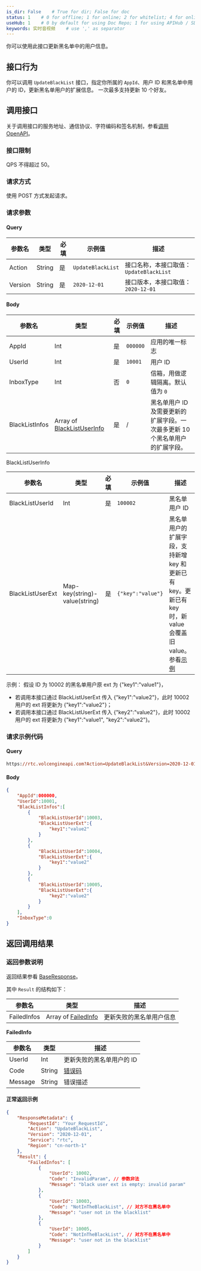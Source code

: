 ```yaml
---
is_dir: False    # True for dir; False for doc
status: 1    # 0 for offline; 1 for online; 2 for whitelist; 4 for online but hidden in TOC
useHub: 1    # 0 by default for using Doc Repo; 1 for using APIHub / SDKHub.
keywords: 实时音视频    # use ',' as separator
---
```


你可以使用此接口更新黑名单中的用户信息。
## 接口行为

你可以调用 `UpdateBlackList` 接口，指定你所属的 `AppId`、用户 ID 和黑名单中用户的 ID，更新黑名单用户的扩展信息。 一次最多支持更新 10 个好友。

## 调用接口

关于调用接口的服务地址、通信协议、字符编码和签名机制，参看[调用 OpenAPI](412251)。

### 接口限制

QPS 不得超过 50。

### 请求方式

使用 POST 方式发起请求。

### 请求参数

#### Query

| 参数名 | 类型 | 必填 | 示例值 | 描述 |
| --- | --- | --- | --- | --- |
| Action | String | 是 | `UpdateBlackList` | 接口名称，本接口取值：`UpdateBlackList` |
| Version | String | 是 | `2020-12-01` | 接口版本，本接口取值：`2020-12-01` |

#### Body

| 参数名 | 类型 | 必填 | 示例值 | 描述 |
| --- | --- | --- | --- | --- |
| AppId | Int | 是 | `000000` | 应用的唯一标志 |
| UserId | Int | 是 | `10001` | 用户 ID |
| InboxType | Int | 否 | `0` | 信箱，用做逻辑隔离。默认值为 `0` |
| BlackListInfos | Array of [BlackListUserInfo](#blacklistuserinfo) | 是 | / | 黑名单用户 ID 及需要更新的扩展字段。一次最多更新 10 个黑名单用户的扩展字段。 |
<span id="blacklistuserinfo"></span> BlackListUserInfo

| 参数名 | 类型 | 必填 | 示例值 | 描述 |
| --- | --- | --- | --- | --- |
| BlackListUserId | Int | 是 | `100002` | 黑名单用户 ID |
| BlackListUserExt | Map-key(string)-value(string) | 是 | `{"key":"value"}` | 黑名单用户的扩展字段，支持新增 key 和更新已有 key。更新已有 key 时，新 value 会覆盖旧 value。参看[示例](#tag) |

<span id="tag"></span>示例：
假设 ID 为 10002 的黑名单用户原 ext 为 {"key1":"value1"}，
- 若调用本接口通过 BlackListUserExt 传入 {"key1":"value2"}，此时 10002 用户的 ext 将更新为 {"key1":"value2"}；
- 若调用本接口通过 BlackListUserExt 传入 {"key2":"value2"}，此时 10002 用户的 ext 将更新为 {"key1":"value1", "key2":"value2"}。

### 请求示例代码

#### Query

```postscript
https://rtc.volcengineapi.com?Action=UpdateBlackList&Version=2020-12-01
```

#### Body

```json
{
    "AppId":000000,
    "UserId":10001,
    "BlackListInfos":[
        {
            "BlackListUserId":10003,
            "BlackListUserExt":{
                "key1":"value2"
            }
        },
        {
            "BlackListUserId":10004,
            "BlackListUserExt":{
                "key1":"value2"
            }
        },
        {
            "BlackListUserId":10005,
            "BlackListUserExt":{
                "key2":"value2"
            }
        }
    ],
    "InboxType":0
}
```

## 返回调用结果

### 返回参数说明

返回结果参看 [BaseResponse](192711#baseresponse)。

其中 `Result` 的结构如下：

| 参数名 | 类型 | 描述 |
| --- | --- | --- |
| FailedInfos | Array of [FailedInfo](#failedinfo) | 更新失败的黑名单用户信息 |

<span id="failedinfo"></span>**FailedInfo**
	
| 参数名 | 类型 | 描述 |
| --- | --- | --- |
| UserId | Int | 更新失败的黑名单用户的 ID |
| Code | String | [错误码](412253) |
| Message | String | 错误描述 |

#### 正常返回示例

```json
{
    "ResponseMetadata": {
        "RequestId": "Your_RequestId",
        "Action": "UpdateBlackList",
        "Version": "2020-12-01",
        "Service": "rtc",
        "Region": "cn-north-1"
    },
    "Result": {
        "FailedInfos": [
            {
                "UserId": 10002,
                "Code": "InvalidParam", // 参数非法
                "Message": "black user ext is empty: invalid param"
            },
            {
                "UserId": 10003,
                "Code": "NotInTheBlackList", // 对方不在黑名单中
                "Message": "user not in the blacklist"
            },
            {
                "UserId": 10005,
                "Code": "NotInTheBlackList", // 对方不在黑名单中
                "Message": "user not in the blacklist"
            }
        ]
    }
}
```
